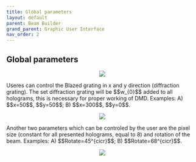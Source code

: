 ```yaml
---
title: Global parameters
layout: default
parent: Beam Builder
grand_parent: Graphic User Interface
nav_order: 2
---
```

## [](#header-2)Global parameters
<script id="MathJax-script" async src="https://cdn.jsdelivr.net/npm/mathjax@3/es5/tex-mml-chtml.js"></script>
<p align="center">
  <img src="/BCAA_tutorial/assets/images/Global_parameters.png">
</p>
Useres can control the Blazed grating in x and y direction (diffraction grating). The set diffraction grating will be $$w_{0}$$ added to all holograms, this is necessary for proper working of DMD. Examples: A) $$x=50$$, $$y=50$$; B) $$x=300$$, $$y=0$$.
<p align="center">
  <img src="/BCAA_tutorial/assets/images/Blazed_grating_example.png">
</p>
Another two parameters which can be controled by the user are the pixel size (constant for all presented holograms, equal to 8) and rotation of the beam.  Examples: A) $$Rotate=45^{cicr}$$; B) $$Rotate=68^{cicr}$$.
<p align="center">
  <img src="/BCAA_tutorial/assets/images/Rotate_example.png">
</p>

